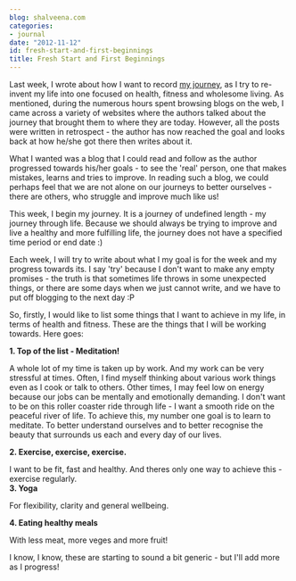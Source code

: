 ```yaml
---
blog: shalveena.com
categories:
- journal
date: "2012-11-12"
id: fresh-start-and-first-beginnings
title: Fresh Start and First Beginnings
---
```


Last week, I wrote about how I want to record [my journey](http://www.shalveena.com/2012/11/my-journey.html), as I try to re-invent my life into one focused on health, fitness and wholesome living. As mentioned, during the numerous hours spent browsing blogs on the web, I came across a variety of websites where the authors talked about the journey that brought them to where they are today. However, all the posts were written in retrospect - the author has now reached the goal and looks back at how he/she got there then writes about it.  
  
What I wanted was a blog that I could read and follow as the author progressed towards his/her goals - to see the 'real' person, one that makes mistakes, learns and tries to improve. In reading such a blog, we could perhaps feel that we are not alone on our journeys to better ourselves - there are others, who struggle and improve much like us!  
  
This week, I begin my journey. It is a journey of undefined length - my journey through life. Because we should always be trying to improve and live a healthy and more fulfilling life, the journey does not have a specified time period or end date :)  
  
Each week, I will try to write about what I my goal is for the week and my progress towards its. I say 'try' because I don't want to make any empty promises - the truth is that sometimes life throws in some unexpected things, or there are some days when we just cannot write, and we have to put off blogging to the next day :P  
  
So, firstly, I would like to list some things that I want to achieve in my life, in terms of health and fitness. These are the things that I will be working towards. Here goes:  
  
**1\. Top of the list - Meditation!**   
  
A whole lot of my time is taken up by work. And my work can be very stressful at times. Often, I find myself thinking about various work things even as I cook or talk to others. Other times, I may feel low on energy because our jobs can be mentally and emotionally demanding. I don't want to be on this roller coaster ride through life - I want a smooth ride on the peaceful river of life. To achieve this, my number one goal is to learn to meditate. To better understand ourselves and to better recognise the beauty that surrounds us each and every day of our lives.  
  
**2\. Exercise, exercise, exercise.**   
  
I want to be fit, fast and healthy. And theres only one way to achieve this - exercise regularly.  
**3\. Yoga**   
  
For flexibility, clarity and general wellbeing.  
  
**4\. Eating healthy meals**   
  
With less meat, more veges and more fruit!  
  
I know, I know, these are starting to sound a bit generic - but I'll add more as I progress!
